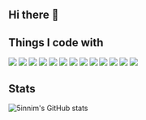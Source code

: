 ## Hi there 👋

<h2>Things I code with</h2>

<a target="_blank" rel="noopener noreferrer nofollow"><img src="https://img.shields.io/badge/Spring Boot-6DB33F?style=flat&logo=springboot&logoColor=FFFFFF"></a>
<a target="_blank" rel="noopener noreferrer nofollow"><img src="https://img.shields.io/badge/Java-007396?style=flat&logo=Java&logoColor=FFFFFF"/></a>
<a target="_blank" rel="noopener noreferrer nofollow"><img src="https://img.shields.io/badge/JPA-59666C?style=flat&logo=hibernate&logoColor=FFFFFF"/></a>
<a target="_blank" rel="noopener noreferrer nofollow"><img src="https://img.shields.io/badge/Spring Security-6DB33F?style=flat&logo=springsecurity&logoColor=FFFFFF"/></a>
<a target="_blank" rel="noopener noreferrer nofollow"><img src="https://img.shields.io/badge/PostgresSQL-4169E1?style=flat&logo=postgresql&logoColor=FFFFFF"/></a>
<a target="_blank" rel="noopener noreferrer nofollow"><img src="https://img.shields.io/badge/AWS S3-569A31?style=flat&logo=amazons3&logoColor=FFFFFF"/></a>
<a target="_blank" rel="noopener noreferrer nofollow"><img src="https://img.shields.io/badge/Nginx-009639?style=flat&logo=nginx&logoColor=FFFFFF"/></a>
<a target="_blank" rel="noopener noreferrer nofollow"><img src="https://img.shields.io/badge/AWS EC2-FF9900?style=flat&logo=amazonec2&logoColor=FFFFFF"/></a>
<a target="_blank" rel="noopener noreferrer nofollow"><img src="https://img.shields.io/badge/AWS JUnit5-25A162?style=flat&logo=junit5&logoColor=FFFFFF"/></a>
<a target="_blank" rel="noopener noreferrer nofollow"><img src="https://img.shields.io/badge/Mockito-25A162?style=flat&logo=Mockito&logoColor=FFFFFF"/></a>
<a target="_blank" rel="noopener noreferrer nofollow"><img src="https://img.shields.io/badge/Linux-FCC624?style=flat&logo=linux&logoColor=FFFFFF"/></a>
<a target="_blank" rel="noopener noreferrer nofollow"><img src="https://img.shields.io/badge/Git-F05032?style=flat&logo=git&logoColor=FFFFFF"/></a>
<a target="_blank" rel="noopener noreferrer nofollow"><img src="https://img.shields.io/badge/Jenkins-D24939?style=flat&logo=jenkins&logoColor=FFFFFF"/></a>

<h2>Stats</h2>

![5innim's GitHub stats](https://github-readme-stats.vercel.app/api?username=5innim&show_icons=true&theme=highcontrast)

<!--
**5innim/5innim** is a ✨ _special_ ✨ repository because its `README.md` (this file) appears on your GitHub profile.

Here are some ideas to get you started:

- 🔭 I’m currently working on ...
- 🌱 I’m currently learning ...
- 👯 I’m looking to collaborate on ...
- 🤔 I’m looking for help with ...
- 💬 Ask me about ...
- 📫 How to reach me: ...
- 😄 Pronouns: ...
- ⚡ Fun fact: ...
-->

